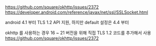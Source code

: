 


https://github.com/square/okhttp/issues/2372
https://developer.android.com/reference/javax/net/ssl/SSLSocket.html

android 4.1 부터 TLS 1.2 API 지원, 하지만 default 설정은 4.4 부터


okhttp 를 사용하는 경우 16 ~ 21 버전을 위해 직접 TLS 1.2 코드를 추가해서 사용
https://github.com/square/okhttp/issues/2372

 
<!--stackedit_data:
eyJoaXN0b3J5IjpbMTkxODQzMDY1XX0=
-->